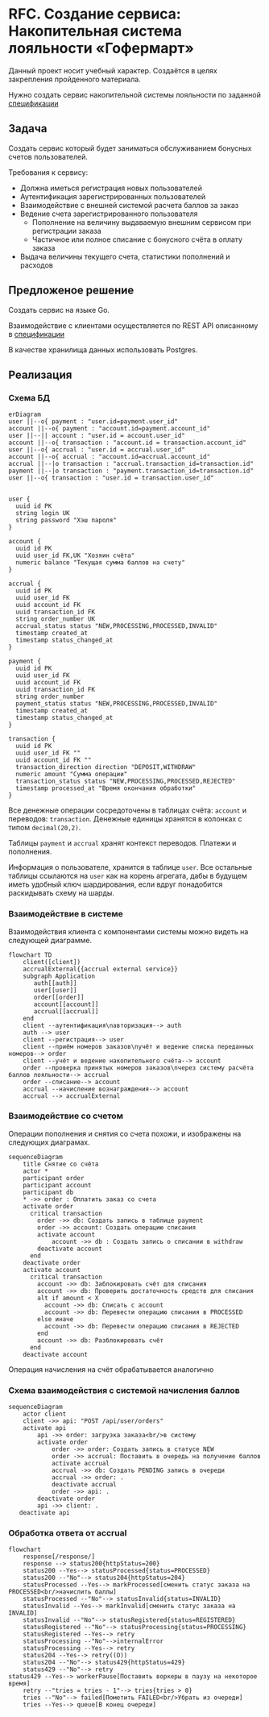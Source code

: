 # RFC. Создание сервиса: Накопительная система лояльности «Гофермарт»

Данный проект носит учебный характер. Создаётся в целях
закрепления пройденного материала.

Нужно создать сервис накопительной системы лояльности по заданной [спецификации](./SPECIFICATION.md)

## Задача

Создать сервис который будет заниматься обслуживанием бонусных счетов пользователей.

Требования к сервису:

* Должна иметься регистрация новых пользователей
* Аутентификация зарегистрированных пользователей
* Взаимодействие с внешней системой расчета баллов за заказ
* Ведение счета зарегистрированного пользователя
  * Пополнение на величину выдаваемую внешним сервисом при регистрации заказа
  * Частичное или полное списание с бонусного счёта в оплату заказа
* Выдача величины текущего счета, статистики пополнений и расходов

## Предложеное решение

Создать сервис на языке Go.

Взаимодействие с клиентами осуществляется по REST API описанному в [спецификации](./SPECIFICATION.md)

В качестве хранилища данных использовать Postgres.

## Реализация



### Схема БД

```mermaid
erDiagram
user ||--o{ payment : "user.id=payment.user_id"
account ||--o{ payment : "account.id=payment.account_id"
user ||--|| account : "user.id = account.user_id"
account ||--o{ transaction : "account.id = transaction.account_id"
user ||--o{ accrual : "user.id = accrual.user_id"
account ||--o{ accrual : "account.id=accrual.account_id"
accrual ||--|o transaction : "accrual.transaction_id=transaction.id"
payment ||--|o transaction : "payment.transaction_id=transaction.id"
user ||--o{ transaction : "user.id = transaction.user_id"


user {
  uuid id PK
  string login UK
  string password "Хэш пароля"
}

account {
  uuid id PK
  uuid user_id FK,UK "Хозяин счёта"
  numeric balance "Текущая сумма баллов на счету"
}

accrual {
  uuid id PK
  uuid user_id FK
  uuid account_id FK
  uuid transaction_id FK
  string order_number UK
  accrual_status status "NEW,PROCESSING,PROCESSED,INVALID"
  timestamp created_at
  timestamp status_changed_at
}

payment {
  uuid id PK
  uuid user_id FK
  uuid account_id FK
  uuid transaction_id FK
  string order_number 
  payment_status status "NEW,PROCESSING,PROCESSED,INVALID"
  timestamp created_at
  timestamp status_changed_at
}

transaction {
  uuid id PK
  uuid user_id FK ""
  uuid account_id FK ""
  transaction_direction direction "DEPOSIT,WITHDRAW"
  numeric amount "Сумма операции"
  transaction_status status "NEW,PROCESSING,PROCESSED,REJECTED"
  timestamp processed_at "Время окончания обработки"
}
```

Все денежные операции сосредоточены в таблицах счёта: `account` и переводов: `transaction`. Денежные единицы хранятся в 
колонках с типом `decimal(20,2)`.

Таблицы `payment` и `accrual` хранят контекст переводов. Платежи и пополнения.

Информация о пользователе, хранится в таблице `user`. Все остальные таблицы ссылаются на `user` как на корень агрегата,
дабы в будущем иметь удобный ключ шардирования, если вдруг понадобится раскидывать схему на шарды.


### Взаимодействие в системе

Взаимодействия клиента с компонентами системы можно видеть на следующей диаграмме.

```mermaid
flowchart TD
    client([client])
    accrualExternal{{accrual external service}}
    subgraph Application
       auth[[auth]]
       user[[user]]
       order[[order]]
       account[[account]]
       accrual[[accrual]]
    end
    client --аутентификация\nавторизация--> auth
    auth --> user
    client --регистрация--> user
    client --приём номеров заказов\nучёт и ведение списка переданных номеров--> order
    client --учёт и ведение накопительного счёта--> account
    order --проверка принятых номеров заказов\nчерез систему расчёта баллов лояльности--> accrual
    order --списание--> account
    accrual --начисление вознаграждения--> account
    accrual --> accrualExternal
```


### Взаимодействие со счетом

Операции пополнения и снятия со счета похожи, и изображены на следующих диаграмах.

```mermaid
sequenceDiagram
    title Снятие со счёта
    actor *
    participant order
    participant account
    participant db
    * ->> order : Оплатить заказ со счета
    activate order
      critical transaction 
        order ->> db: Создать запись в таблице payment
        order ->> account: Создать операцию списания
        activate account
            account ->> db : Создать запись о списании в withdraw
        deactivate account
      end
    deactivate order
    activate account
      critical transaction
        account ->> db: Заблокировать счёт для списания
        account ->> db: Проверить достаточность средств для списания
        alt if amount < X
          account ->> db: Списать с account
          account ->> db: Перевести операцию списания в PROCESSED
        else иначе
          account ->> db: Перевести операцию списания в REJECTED
        end
        account ->> db: Разблокировать счёт
      end
    deactivate account
```

Операция начисления на счёт обрабатывается аналогично

### Схема взаимодействия с системой начисления баллов

```mermaid
sequenceDiagram
    actor client
    client ->> api: "POST /api/user/orders"
    activate api
        api ->> order: загрузка заказа<br/>в систему
        activate order
            order ->> order: Создать запись в статусе NEW
            order ->> accrual: Поставить в очередь на получение баллов
            activate accrual
            accrual ->> db: Создать PENDING запись в очереди
            accrual ->> order: .
            deactivate accrual
            order ->> api: .
        deactivate order
        api ->> client: .
   deactivate api
```

### Обработка ответа от accrual
```mermaid
flowchart
    response[/response/]
    response --> status200{httpStatus=200}
    status200 --Yes--> statusProcessed{status=PROCESSED}
    status200 --"No"--> status204{httpStatus=204}
    statusProcessed --Yes--> markProcessed[сменить статус заказа на PROCESSED<br/>начислить баллы]
    statusProcessed --"No"--> statusInvalid{status=INVALID}
    statusInvalid --Yes--> markInvalid[сменить статус заказа на INVALID]
    statusInvalid --"No"--> statusRegistered{status=REGISTERED}
    statusRegistered --"No"--> statusProcessing{status=PROCESSING}
    statusRegistered --Yes--> retry
    statusProcessing --"No"-->internalError
    statusProcessing --Yes--> retry
    status204 --Yes--> retry((O))
    status204 --"No"--> status429{httpStatus=429}
    status429 --"No"--> retry
status429 --Yes--> workerPause[Поставить воркеры в паузу на некоторое время]
    retry --"tries = tries - 1"--> tries{tries > 0}
    tries --"No"--> failed[Пометить FAILED<br/>Убрать из очереди]
    tries --Yes--> queue[В конец очереди]
```

